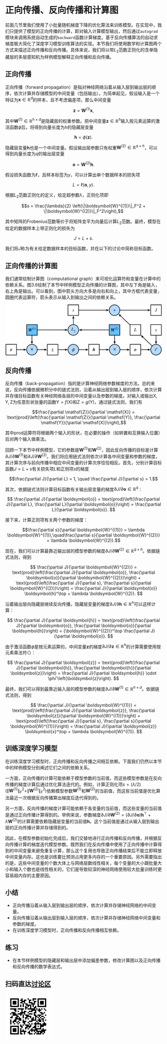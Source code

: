 # 正向传播、反向传播和计算图

前面几节里我们使用了小批量随机梯度下降的优化算法来训练模型。在实现中，我们只提供了模型的正向传播的计算，即对输入计算模型输出，然后通过`autograd`模块来调用系统自动生成的`backward`函数计算梯度。基于反向传播算法的自动求梯度极大简化了深度学习模型训练算法的实现。本节我们将使用数学和计算图两个方式来描述正向传播和反向传播。具体来说，我们将以带$L_2$范数正则化的含单隐藏层的多层感知机为样例模型解释正向传播和反向传播。

## 正向传播

正向传播（forward propagation）是指对神经网络沿着从输入层到输出层的顺序，依次计算并存储模型的中间变量（包括输出）。为简单起见，假设输入是一个特征为$\boldsymbol{x} \in \mathbb{R}^d$的样本，且不考虑偏差项，那么中间变量

$$\boldsymbol{z} = \boldsymbol{W}^{(1)} \boldsymbol{x},$$

其中$\boldsymbol{W}^{(1)} \in \mathbb{R}^{h \times d}$是隐藏层的权重参数。把中间变量$\boldsymbol{z} \in \mathbb{R}^h$输入按元素运算的激活函数$\phi$后，将得到向量长度为$h$的隐藏层变量

$$\boldsymbol{h} = \phi (\boldsymbol{z}).$$

隐藏层变量$\boldsymbol{h}$也是一个中间变量。假设输出层参数只有权重$\boldsymbol{W}^{(2)} \in \mathbb{R}^{q \times h}$，可以得到向量长度为$q$的输出层变量

$$\boldsymbol{o} = \boldsymbol{W}^{(2)} \boldsymbol{h}.$$

假设损失函数为$\ell$，且样本标签为$y$，可以计算出单个数据样本的损失项

$$L = \ell(\boldsymbol{o}, y).$$

根据$L_2$范数正则化的定义，给定超参数$\lambda$，正则化项即

$$s = \frac{\lambda}{2} \left(\|\boldsymbol{W}^{(1)}\|_F^2 + \|\boldsymbol{W}^{(2)}\|_F^2\right),$$

其中矩阵的Frobenius范数等价于将矩阵变平为向量后计算$L_2$范数。最终，模型在给定的数据样本上带正则化的损失为

$$J = L + s.$$

我们将$J$称为有关给定数据样本的目标函数，并在以下的讨论中简称目标函数。


## 正向传播的计算图

我们通常绘制计算图（computational graph）来可视化运算符和变量在计算中的依赖关系。图3.6绘制了本节中样例模型正向传播的计算图，其中左下角是输入，右上角是输出。可以看到，图中箭头方向大多是向右和向上，其中方框代表变量，圆圈代表运算符，箭头表示从输入到输出之间的依赖关系。

![正向传播的计算图](../img/forward.svg)


## 反向传播

反向传播（back-propagation）指的是计算神经网络参数梯度的方法。总的来说，反向传播依据微积分中的链式法则，沿着从输出层到输入层的顺序，依次计算并存储目标函数有关神经网络各层的中间变量以及参数的梯度。对输入或输出$\mathsf{X}, \mathsf{Y}, \mathsf{Z}$为任意形状张量的函数$\mathsf{Y}=f(\mathsf{X})$和$\mathsf{Z}=g(\mathsf{Y})$，通过链式法则，我们有

$$\frac{\partial \mathsf{Z}}{\partial \mathsf{X}} = \text{prod}\left(\frac{\partial \mathsf{Z}}{\partial \mathsf{Y}}, \frac{\partial \mathsf{Y}}{\partial \mathsf{X}}\right),$$

其中$\text{prod}$运算符将根据两个输入的形状，在必要的操作（如转置和互换输入位置）后对两个输入做乘法。

回顾一下本节中样例模型，它的参数是$\boldsymbol{W}^{(1)}$和$\boldsymbol{W}^{(2)}$，因此反向传播的目标是计算$\partial J/\partial \boldsymbol{W}^{(1)}$和$\partial J/\partial \boldsymbol{W}^{(2)}$。我们将应用链式法则依次计算各中间变量和参数的梯度，其计算次序与前向传播中相应中间变量的计算次序恰恰相反。首先，分别计算目标函数$J=L+s$有关损失项$L$和正则项$s$的梯度

$$\frac{\partial J}{\partial L} = 1, \quad \frac{\partial J}{\partial s} = 1.$$

其次，依据链式法则计算目标函数有关输出层变量的梯度$\partial J/\partial \boldsymbol{o} \in \mathbb{R}^q$：

$$
\frac{\partial J}{\partial \boldsymbol{o}}
= \text{prod}\left(\frac{\partial J}{\partial L}, \frac{\partial L}{\partial \boldsymbol{o}}\right)
= \frac{\partial L}{\partial \boldsymbol{o}}.
$$


接下来，计算正则项有关两个参数的梯度：

$$\frac{\partial s}{\partial \boldsymbol{W}^{(1)}} = \lambda \boldsymbol{W}^{(1)},\quad\frac{\partial s}{\partial \boldsymbol{W}^{(2)}} = \lambda \boldsymbol{W}^{(2)}.$$


现在，我们可以计算最靠近输出层的模型参数的梯度$\partial J/\partial \boldsymbol{W}^{(2)} \in \mathbb{R}^{q \times h}$。依据链式法则，得到

$$
\frac{\partial J}{\partial \boldsymbol{W}^{(2)}}
= \text{prod}\left(\frac{\partial J}{\partial \boldsymbol{o}}, \frac{\partial \boldsymbol{o}}{\partial \boldsymbol{W}^{(2)}}\right) + \text{prod}\left(\frac{\partial J}{\partial s}, \frac{\partial s}{\partial \boldsymbol{W}^{(2)}}\right)
= \frac{\partial J}{\partial \boldsymbol{o}} \boldsymbol{h}^\top + \lambda \boldsymbol{W}^{(2)}.
$$


沿着输出层向隐藏层继续反向传播，隐藏层变量的梯度$\partial J/\partial \boldsymbol{h} \in \mathbb{R}^h$可以这样计算：

$$
\frac{\partial J}{\partial \boldsymbol{h}}
= \text{prod}\left(\frac{\partial J}{\partial \boldsymbol{o}}, \frac{\partial \boldsymbol{o}}{\partial \boldsymbol{h}}\right)
= {\boldsymbol{W}^{(2)}}^\top \frac{\partial J}{\partial \boldsymbol{o}}.
$$


由于激活函数$\phi$是按元素运算的，中间变量$\boldsymbol{z}$的梯度$\partial J/\partial \boldsymbol{z} \in \mathbb{R}^h$的计算需要使用按元素乘法符$\odot$：

$$
\frac{\partial J}{\partial \boldsymbol{z}}
= \text{prod}\left(\frac{\partial J}{\partial \boldsymbol{h}}, \frac{\partial \boldsymbol{h}}{\partial \boldsymbol{z}}\right)
= \frac{\partial J}{\partial \boldsymbol{h}} \odot \phi'\left(\boldsymbol{z}\right).
$$

最终，我们可以得到最靠近输入层的模型参数的梯度$\partial J/\partial \boldsymbol{W}^{(1)} \in \mathbb{R}^{h \times d}$。依据链式法则，得到

$$
\frac{\partial J}{\partial \boldsymbol{W}^{(1)}}
= \text{prod}\left(\frac{\partial J}{\partial \boldsymbol{z}}, \frac{\partial \boldsymbol{z}}{\partial \boldsymbol{W}^{(1)}}\right) + \text{prod}\left(\frac{\partial J}{\partial s}, \frac{\partial s}{\partial \boldsymbol{W}^{(1)}}\right)
= \frac{\partial J}{\partial \boldsymbol{z}} \boldsymbol{x}^\top + \lambda \boldsymbol{W}^{(1)}.
$$

## 训练深度学习模型

在训练深度学习模型时，正向传播和反向传播之间相互依赖。下面我们仍然以本节中的样例模型分别阐述它们之间的依赖关系。

一方面，正向传播的计算可能依赖于模型参数的当前值，而这些模型参数是在反向传播的梯度计算后通过优化算法迭代的。例如，计算正则化项$s = (\lambda/2) \left(\|\boldsymbol{W}^{(1)}\|_F^2 + \|\boldsymbol{W}^{(2)}\|_F^2\right)$依赖模型参数$\boldsymbol{W}^{(1)}$和$\boldsymbol{W}^{(2)}$的当前值，而这些当前值是优化算法最近一次根据反向传播算出梯度后迭代得到的。

另一方面，反向传播的梯度计算可能依赖于各变量的当前值，而这些变量的当前值是通过正向传播计算得到的。举例来说，参数梯度$\partial J/\partial \boldsymbol{W}^{(2)} = (\partial J / \partial \boldsymbol{o}) \boldsymbol{h}^\top + \lambda \boldsymbol{W}^{(2)}$的计算需要依赖隐藏层变量的当前值$\boldsymbol{h}$。这个当前值是通过从输入层到输出层的正向传播计算并存储得到的。

因此，在模型参数初始化完成后，我们交替地进行正向传播和反向传播，并根据反向传播计算的梯度迭代模型参数。既然我们在反向传播中使用了正向传播中计算得到的中间变量来避免重复计算，那么这个复用也导致正向传播结束后不能立即释放中间变量内存。这也是训练要比预测占用更多内存的一个重要原因。另外需要指出的是，这些中间变量的个数大体上与网络层数线性相关，每个变量的大小跟批量大小和输入个数也是线性相关的，它们是导致较深的神经网络使用较大批量训练时更容易超内存的主要原因。


## 小结

* 正向传播沿着从输入层到输出层的顺序，依次计算并存储神经网络的中间变量。
* 反向传播沿着从输出层到输入层的顺序，依次计算并存储神经网络中间变量和参数的梯度。
* 在训练深度学习模型时，正向传播和反向传播相互依赖。


## 练习

* 在本节样例模型的隐藏层和输出层中添加偏差参数，修改计算图以及正向传播和反向传播的数学表达式。




## 扫码直达[讨论区](https://discuss.gluon.ai/t/topic/3710)

![](../img/qr_backprop.svg)
